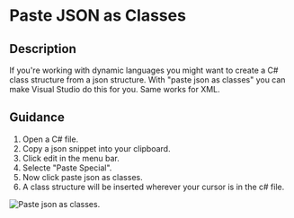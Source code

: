 
# Paste JSON as Classes

## Description
If you're working with dynamic languages you might want to create a C# class structure from a json structure. With "paste json as classes" you can make Visual Studio do this for you. Same works for XML.

## Guidance

1. Open a C# file.
2. Copy a json snippet into your clipboard.
1. Click edit in the menu bar.
2. Selecte "Paste Special".
3. Now click paste json as classes.
4. A class structure will be inserted wherever your cursor is in the c# file.

![Paste json as classes.](PasteJsonAsClasses/images/json.png)